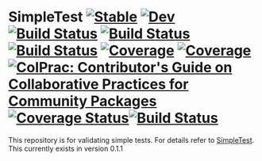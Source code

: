 # SimpleTest [![Stable](https://img.shields.io/badge/docs-stable-blue.svg)](https://sambuddhac.github.io/SimpleTest.jl/stable) [![Dev](https://img.shields.io/badge/docs-dev-blue.svg)](https://sambuddhac.github.io/SimpleTest.jl/dev) [![Build Status](https://ci.appveyor.com/api/projects/status/github/sambuddhac/SimpleTest.jl?svg=true)](https://ci.appveyor.com/project/sambuddhac/SimpleTest-jl) [![Build Status](https://cloud.drone.io/api/badges/sambuddhac/SimpleTest.jl/status.svg)](https://cloud.drone.io/sambuddhac/SimpleTest.jl) [![Build Status](https://api.cirrus-ci.com/github/sambuddhac/SimpleTest.jl.svg)](https://cirrus-ci.com/github/sambuddhac/SimpleTest.jl) [![Coverage](https://codecov.io/gh/sambuddhac/SimpleTest.jl/branch/master/graph/badge.svg)](https://codecov.io/gh/sambuddhac/SimpleTest.jl) [![Coverage](https://coveralls.io/repos/github/sambuddhac/SimpleTest.jl/badge.svg?branch=master)](https://coveralls.io/github/sambuddhac/SimpleTest.jl?branch=master) [![ColPrac: Contributor's Guide on Collaborative Practices for Community Packages](https://img.shields.io/badge/ColPrac-Contributor's%20Guide-blueviolet)](https://github.com/SciML/ColPrac)[![Coverage Status](https://coveralls.io/repos/github/sambuddhac/SimpleTest.jl/badge.svg?branch=main)](https://coveralls.io/github/sambuddhac/SimpleTest.jl?branch=main)[![Build Status](https://www.travis-ci.com/sambuddhac/SimpleTest.jl.svg?branch=main)](https://www.travis-ci.com/sambuddhac/SimpleTest.jl)

This repository is for validating simple tests. For details refer to [SimpleTest](https://sambuddhac.github.io/SimpleTest.jl/dev/). This currently exists in version 0.1.1